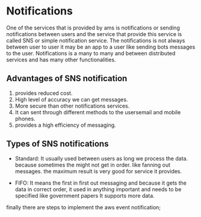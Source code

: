 # Notifications

One of the services that is provided by ams is notifications or sending notifications between users and the service that provide this service is called SNS or simple notification service. The notifications is not always between user to user it may be an app to a user like sending bots messages to the user. Notifications is a many to many and between distributed services and has many other functionalities.



## Advantages of SNS notification

1. provides reduced cost.
2. High level of accuracy we can get messages.
3. More secure than other notifications services.
4. It can sent through different methods to the usersemail and mobile phones.
5. provides a high efficiency of messaging.

## Types of SNS notifications

* Standard: It usually used between users as long we process the data. because sometimes the might not get in order. like fanning out messages. the maximum result is very good for service it provides.

* FIFO: It means the first in first out messaging and because it gets the data in correct order, it used in anything important and needs to be specified like government papers It supports more data.


finally there are steps to implement the aws event notification;


